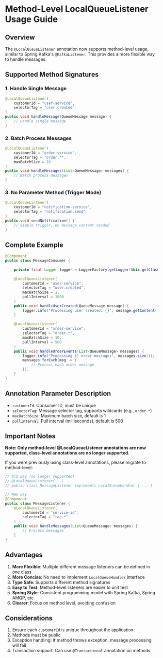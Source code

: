 # Method-Level LocalQueueListener Usage Guide

## Overview

The `@LocalQueueListener` annotation now supports method-level usage, similar to Spring Kafka's `@KafkaListener`. This provides a more flexible way to handle messages.

## Supported Method Signatures

### 1. Handle Single Message
```java
@LocalQueueListener(
    customerId = "user-service", 
    selectorTag = "user.created"
)
public void handleMessage(QueueMessage message) {
    // Handle single message
}
```

### 2. Batch Process Messages
```java
@LocalQueueListener(
    customerId = "order-service", 
    selectorTag = "order.*",
    maxBatchSize = 10
)
public void handleMessages(List<QueueMessage> messages) {
    // Batch process messages
}
```

### 3. No Parameter Method (Trigger Mode)
```java
@LocalQueueListener(
    customerId = "notification-service", 
    selectorTag = "notification.send"
)
public void sendNotification() {
    // Simple trigger, no message content needed
}
```

## Complete Example

```java
@Component
public class MessageConsumer {
    
    private final Logger logger = LoggerFactory.getLogger(this.getClass());
    
    @LocalQueueListener(
        customerId = "user-service", 
        selectorTag = "user.created",
        maxBatchSize = 1,
        pullInterval = 1000
    )
    public void handleUserCreated(QueueMessage message) {
        logger.info("Processing user created: {}", message.getContent());
    }
    
    @LocalQueueListener(
        customerId = "order-service", 
        selectorTag = "order.*",
        maxBatchSize = 10,
        pullInterval = 500
    )
    public void handleOrderEvents(List<QueueMessage> messages) {
        logger.info("Processing {} order messages", messages.size());
        messages.forEach(msg -> {
            // Process each order message
        });
    }
}
```

## Annotation Parameter Description

- `customerId`: Consumer ID, must be unique
- `selectorTag`: Message selector tag, supports wildcards (e.g., `order.*`)
- `maxBatchSize`: Maximum batch size, default is 1
- `pullInterval`: Pull interval (milliseconds), default is 500

## Important Notes

**Note: Only method-level @LocalQueueListener annotations are now supported, class-level annotations are no longer supported.**

If you were previously using class-level annotations, please migrate to method-level:

```java
// Old way (no longer supported)
// @LocalQueueListener(...)
// public class MessageListener implements LocalQueueHandler { ... }

// New way
@Component
public class MessageListener {
    @LocalQueueListener(
        customerId = "service-id",
        selectorTag = "tag.*"
    )
    public void handleMessages(List<QueueMessage> messages) {
        // Process messages
    }
}
```

## Advantages

1. **More Flexible**: Multiple different message listeners can be defined in one class
2. **More Concise**: No need to implement `LocalQueueHandler` interface
3. **Type Safe**: Supports different method signatures
4. **Easy to Test**: Method-level listeners are easier to unit test
5. **Spring Style**: Consistent programming model with Spring Kafka, Spring AMQP, etc.
6. **Clearer**: Focus on method level, avoiding confusion

## Considerations

1. Ensure each `customerId` is unique throughout the application
2. Methods must be public
3. Exception handling: If method throws exception, message processing will fail
4. Transaction support: Can use `@Transactional` annotation on methods